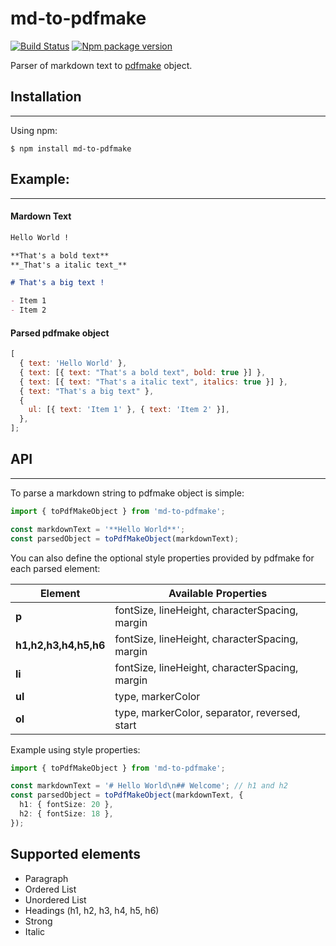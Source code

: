 # md-to-pdfmake

[![Build Status](https://app.travis-ci.com/brunobarretofreitas/md-to-pdfmake.svg?branch=master)](https://app.travis-ci.com/brunobarretofreitas/md-to-pdfmake)
[![Npm package version](https://badgen.net/npm/v/md-to-pdfmake)](https://npmjs.com/package/md-to-pdfmake)

Parser of markdown text to [pdfmake](https://github.com/bpampuch/pdfmake) object.

## Installation

---

Using npm:

```shell
$ npm install md-to-pdfmake
```

## Example:

---

#### Mardown Text

```markdown
Hello World !

**That's a bold text**
**_That's a italic text_**

# That's a big text !

- Item 1
- Item 2
```

#### Parsed pdfmake object

```javascript
[
  { text: 'Hello World' },
  { text: [{ text: "That's a bold text", bold: true }] },
  { text: [{ text: "That's a italic text", italics: true }] },
  { text: "That's a big text" },
  {
    ul: [{ text: 'Item 1' }, { text: 'Item 2' }],
  },
];
```

## API

---

To parse a markdown string to pdfmake object is simple:

```typescript
import { toPdfMakeObject } from 'md-to-pdfmake';

const markdownText = '**Hello World**';
const parsedObject = toPdfMakeObject(markdownText);
```

You can also define the optional style properties provided by pdfmake for each parsed element:

| **Element**           | **Available Properties**                       |
| --------------------- | ---------------------------------------------- |
| **p**                 | fontSize, lineHeight, characterSpacing, margin |
| **h1,h2,h3,h4,h5,h6** | fontSize, lineHeight, characterSpacing, margin |
| **li**                | fontSize, lineHeight, characterSpacing, margin |
| **ul**                | type, markerColor                              |
| **ol**                | type, markerColor, separator, reversed, start  |

Example using style properties:

```typescript
import { toPdfMakeObject } from 'md-to-pdfmake';

const markdownText = '# Hello World\n## Welcome'; // h1 and h2
const parsedObject = toPdfMakeObject(markdownText, {
  h1: { fontSize: 20 },
  h2: { fontSize: 18 },
});
```

## Supported elements

- Paragraph
- Ordered List
- Unordered List
- Headings (h1, h2, h3, h4, h5, h6)
- Strong
- Italic
